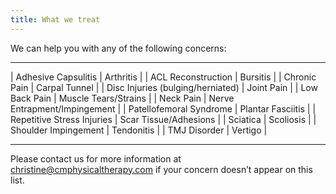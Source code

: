 ```yaml
---
title: What we treat
---
```


We can help you with any of the following concerns:

---

| Adhesive Capsulitis | Arthritis |
| ACL Reconstruction | Bursitis |
| Chronic Pain | Carpal Tunnel |
| Disc Injuries (bulging/herniated) | Joint Pain |
| Low Back Pain | Muscle Tears/Strains |
| Neck Pain | Nerve Entrapment/Impingement |
| Patellofemoral Syndrome | Plantar Fasciitis |
| Repetitive Stress Injuries | Scar Tissue/Adhesions |
| Sciatica | Scoliosis |
| Shoulder Impingement | Tendonitis |
| TMJ Disorder | Vertigo |

---

Please contact us for more information at christine@cmphysicaltherapy.com if your concern doesn’t appear on this list.
